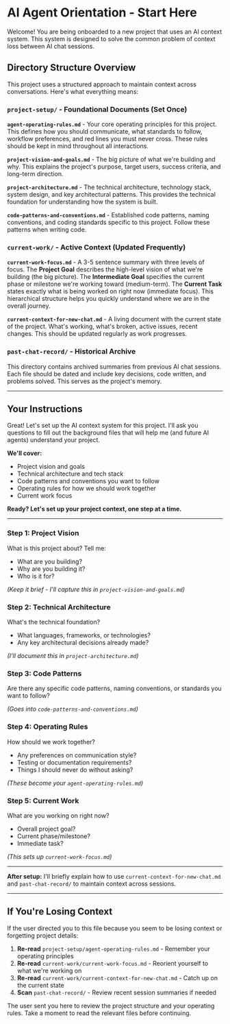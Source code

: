 <!-- SYSTEM FILE - Do not modify. This is the core orientation file for the AI context system. -->

# AI Agent Orientation - Start Here

Welcome! You are being onboarded to a new project that uses an AI context system. This system is designed to solve the common problem of context loss between AI chat sessions.

## Directory Structure Overview

This project uses a structured approach to maintain context across conversations. Here's what everything means:

### `project-setup/` - Foundational Documents (Set Once)

**`agent-operating-rules.md`** - Your core operating principles for this project. This defines how you should communicate, what standards to follow, workflow preferences, and red lines you must never cross. These rules should be kept in mind throughout all interactions.

**`project-vision-and-goals.md`** - The big picture of what we're building and why. This explains the project's purpose, target users, success criteria, and long-term direction.

**`project-architecture.md`** - The technical architecture, technology stack, system design, and key architectural patterns. This provides the technical foundation for understanding how the system is built.

**`code-patterns-and-conventions.md`** - Established code patterns, naming conventions, and coding standards specific to this project. Follow these patterns when writing code.

### `current-work/` - Active Context (Updated Frequently)

**`current-work-focus.md`** - A 3-5 sentence summary with three levels of focus. The **Project Goal** describes the high-level vision of what we're building (the big picture). The **Intermediate Goal** specifies the current phase or milestone we're working toward (medium-term). The **Current Task** states exactly what is being worked on right now (immediate focus). This hierarchical structure helps you quickly understand where we are in the overall journey.

**`current-context-for-new-chat.md`** - A living document with the current state of the project. What's working, what's broken, active issues, recent changes. This should be updated regularly as work progresses.

### `past-chat-record/` - Historical Archive

This directory contains archived summaries from previous AI chat sessions. Each file should be dated and include key decisions, code written, and problems solved. This serves as the project's memory.

---

## Your Instructions

Great! Let's set up the AI context system for this project. I'll ask you questions to fill out the background files that will help me (and future AI agents) understand your project.

**We'll cover:**
- Project vision and goals
- Technical architecture and tech stack
- Code patterns and conventions you want to follow
- Operating rules for how we should work together
- Current work focus

**Ready? Let's set up your project context, one step at a time.**

---

### Step 1: Project Vision
What is this project about? Tell me:
- What are you building?
- Why are you building it?
- Who is it for?

_(Keep it brief - I'll capture this in `project-vision-and-goals.md`)_

### Step 2: Technical Architecture
What's the technical foundation?
- What languages, frameworks, or technologies?
- Any key architectural decisions already made?

_(I'll document this in `project-architecture.md`)_

### Step 3: Code Patterns
Are there any specific code patterns, naming conventions, or standards you want to follow?

_(Goes into `code-patterns-and-conventions.md`)_

### Step 4: Operating Rules
How should we work together?
- Any preferences on communication style?
- Testing or documentation requirements?
- Things I should never do without asking?

_(These become your `agent-operating-rules.md`)_

### Step 5: Current Work
What are you working on right now?
- Overall project goal?
- Current phase/milestone?
- Immediate task?

_(This sets up `current-work-focus.md`)_

---

**After setup:** I'll briefly explain how to use `current-context-for-new-chat.md` and `past-chat-record/` to maintain context across sessions.

---

## If You're Losing Context

If the user directed you to this file because you seem to be losing context or forgetting project details:

1. **Re-read** `project-setup/agent-operating-rules.md` - Remember your operating principles
2. **Re-read** `current-work/current-work-focus.md` - Reorient yourself to what we're working on
3. **Re-read** `current-work/current-context-for-new-chat.md` - Catch up on the current state
4. **Scan** `past-chat-record/` - Review recent session summaries if needed

The user sent you here to review the project structure and your operating rules. Take a moment to read the relevant files before continuing.

